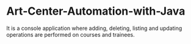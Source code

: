 # Art-Center-Automation-with-Java
It is a console application where adding, deleting, listing and updating operations are performed on courses and trainees.
